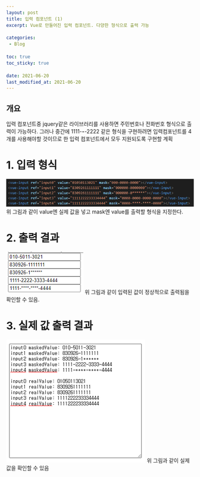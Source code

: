 ```yaml
---
layout: post
title: 입력 컴포넌트 (1)
excerpt: Vue로 만들어진 입력 컴포넌트. 다양한 형식으로 출력 가능

categories: 
 - Blog

toc: true
toc_sticky: true

date: 2021-06-20
last_modified_at: 2021-06-20
---
```


## 개요
입력 컴포넌트중 jquery같은 라이브러리를 사용하면 주민번호나 전화번호 형식으로 출력이 가능하다.
그러나 중간에 1111-****-****-2222 같은 형식을 구현하려면 입력컴포넌트를 4개를 사용해야할 것이므로
한 입력 컴포넌트에서 모두 지원되도록 구현할 계획

# 1. 입력 형식
![input_result_0](/assets/images/input_result0.png)
위 그림과 같이 value엔 실제 값을 넣고 mask엔 value를 출력할 형식을 지정한다.

# 2. 출력 결과
![input_result_1](/assets/images/input_result1.png)
위 그림과 같이 입력된 값이 정상적으로 출력됨을 확인할 수 있음.

# 3. 실제 값 출력 결과
![input_result_2](/assets/images/input_result2.png)
위 그림과 같이 실제값을 확인할 수 있음